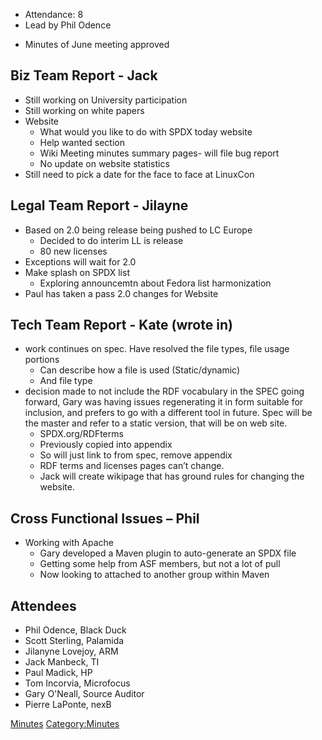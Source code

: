   - Attendance: 8
  - Lead by Phil Odence

<!-- end list -->

  - Minutes of June meeting approved

## Biz Team Report - Jack

  - Still working on University participation
  - Still working on white papers
  - Website
      - What would you like to do with SPDX today website
      - Help wanted section
      - Wiki Meeting minutes summary pages- will file bug report
      - No update on website statistics
  - Still need to pick a date for the face to face at LinuxCon

## Legal Team Report - Jilayne

  - Based on 2.0 being release being pushed to LC Europe
      - Decided to do interim LL is release
      - 80 new licenses
  - Exceptions will wait for 2.0
  - Make splash on SPDX list
      - Exploring announcemtn about Fedora list harmonization
  - Paul has taken a pass 2.0 changes for Website

## Tech Team Report - Kate (wrote in)

  - work continues on spec. Have resolved the file types, file usage
    portions
      - Can describe how a file is used (Static/dynamic)
      - And file type
  - decision made to not include the RDF vocabulary in the SPEC going
    forward, Gary was having issues regenerating it in form suitable for
    inclusion, and prefers to go with a different tool in future. Spec
    will be the master and refer to a static version, that will be on
    web site.
      - SPDX.org/RDFterms
      - Previously copied into appendix
      - So will just link to from spec, remove appendix
      - RDF terms and licenses pages can’t change.
      - Jack will create wikipage that has ground rules for changing the
        website.

## Cross Functional Issues – Phil

  - Working with Apache
      - Gary developed a Maven plugin to auto-generate an SPDX file
      - Getting some help from ASF members, but not a lot of pull
      - Now looking to attached to another group within Maven

## Attendees

  - Phil Odence, Black Duck
  - Scott Sterling, Palamida
  - Jilanyne Lovejoy, ARM
  - Jack Manbeck, TI
  - Paul Madick, HP
  - Tom Incorvia, Microfocus
  - Gary O'Neall, Source Auditor
  - Pierre LaPonte, nexB

[Minutes](Category:General "wikilink")
[Category:Minutes](Category:Minutes "wikilink")
